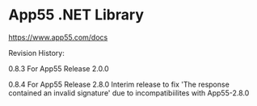 App55 .NET Library
==================

https://www.app55.com/docs


Revision History:

0.8.3 For App55 Release 2.0.0

0.8.4 For App55 Release 2.8.0
		Interim release to fix 'The response contained an invalid signature' due to incompatibiilites with App55-2.8.0